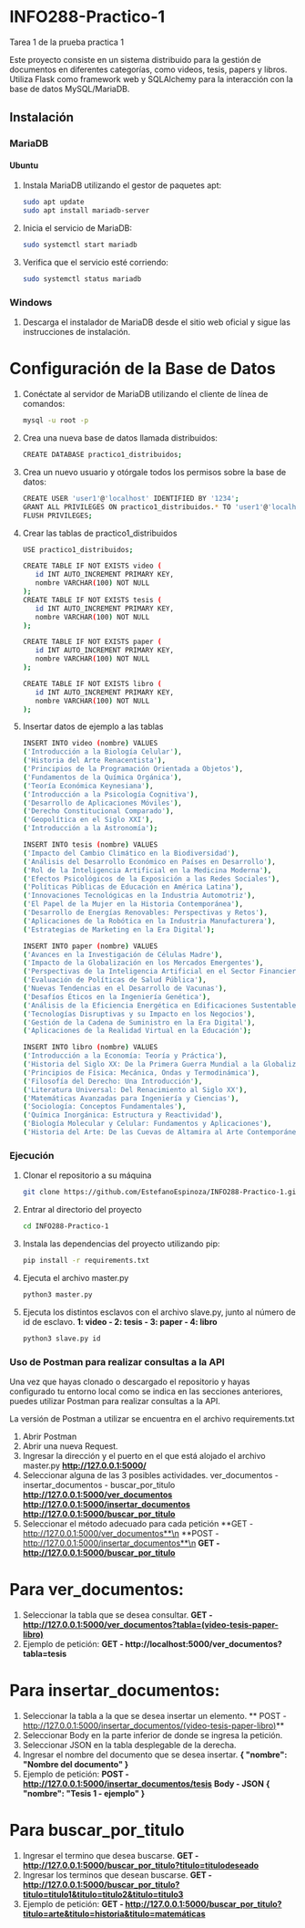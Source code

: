 # INFO288-Practico-1
Tarea 1 de la prueba practica 1

Este proyecto consiste en un sistema distribuido para la gestión de documentos en diferentes categorías, como videos, tesis, papers y libros. Utiliza Flask como framework web y SQLAlchemy para la interacción con la base de datos MySQL/MariaDB.

## Instalación

### MariaDB

#### Ubuntu
1. Instala MariaDB utilizando el gestor de paquetes apt:
   ```bash
   sudo apt update
   sudo apt install mariadb-server
2. Inicia el servicio de MariaDB:
   ```bash
   sudo systemctl start mariadb
3. Verifica que el servicio esté corriendo:
   ```bash
   sudo systemctl status mariadb
### Windows

1. Descarga el instalador de MariaDB desde el sitio web oficial y sigue las instrucciones de instalación.

# Configuración de la Base de Datos

1. Conéctate al servidor de MariaDB utilizando el cliente de línea de comandos:
    ```bash
   mysql -u root -p
3. Crea una nueva base de datos llamada distribuidos:
   ```bash
   CREATE DATABASE practico1_distribuidos;
5. Crea un nuevo usuario y otórgale todos los permisos sobre la base de datos:
    ```bash
   CREATE USER 'user1'@'localhost' IDENTIFIED BY '1234';
   GRANT ALL PRIVILEGES ON practico1_distribuidos.* TO 'user1'@'localhost';
   FLUSH PRIVILEGES;
6. Crear las tablas de practico1_distribuidos
    ```bash
   USE practico1_distribuidos;

   CREATE TABLE IF NOT EXISTS video (
       id INT AUTO_INCREMENT PRIMARY KEY,
       nombre VARCHAR(100) NOT NULL
   );
   CREATE TABLE IF NOT EXISTS tesis (
       id INT AUTO_INCREMENT PRIMARY KEY,
       nombre VARCHAR(100) NOT NULL
   );
   
   CREATE TABLE IF NOT EXISTS paper (
       id INT AUTO_INCREMENT PRIMARY KEY,
       nombre VARCHAR(100) NOT NULL
   );
   
   CREATE TABLE IF NOT EXISTS libro (
       id INT AUTO_INCREMENT PRIMARY KEY,
       nombre VARCHAR(100) NOT NULL
   );
7. Insertar datos de ejemplo a las tablas
    ```bash
   INSERT INTO video (nombre) VALUES
   ('Introducción a la Biología Celular'),
   ('Historia del Arte Renacentista'),
   ('Principios de la Programación Orientada a Objetos'),
   ('Fundamentos de la Química Orgánica'),
   ('Teoría Económica Keynesiana'),
   ('Introducción a la Psicología Cognitiva'),
   ('Desarrollo de Aplicaciones Móviles'),
   ('Derecho Constitucional Comparado'),
   ('Geopolítica en el Siglo XXI'),
   ('Introducción a la Astronomía');
   
   INSERT INTO tesis (nombre) VALUES
   ('Impacto del Cambio Climático en la Biodiversidad'),
   ('Análisis del Desarrollo Económico en Países en Desarrollo'),
   ('Rol de la Inteligencia Artificial en la Medicina Moderna'),
   ('Efectos Psicológicos de la Exposición a las Redes Sociales'),
   ('Políticas Públicas de Educación en América Latina'),
   ('Innovaciones Tecnológicas en la Industria Automotriz'),
   ('El Papel de la Mujer en la Historia Contemporánea'),
   ('Desarrollo de Energías Renovables: Perspectivas y Retos'),
   ('Aplicaciones de la Robótica en la Industria Manufacturera'),
   ('Estrategias de Marketing en la Era Digital');
   
   INSERT INTO paper (nombre) VALUES
   ('Avances en la Investigación de Células Madre'),
   ('Impacto de la Globalización en los Mercados Emergentes'),
   ('Perspectivas de la Inteligencia Artificial en el Sector Financiero'),
   ('Evaluación de Políticas de Salud Pública'),
   ('Nuevas Tendencias en el Desarrollo de Vacunas'),
   ('Desafíos Éticos en la Ingeniería Genética'),
   ('Análisis de la Eficiencia Energética en Edificaciones Sustentables'),
   ('Tecnologías Disruptivas y su Impacto en los Negocios'),
   ('Gestión de la Cadena de Suministro en la Era Digital'),
   ('Aplicaciones de la Realidad Virtual en la Educación');
   
   INSERT INTO libro (nombre) VALUES
   ('Introducción a la Economía: Teoría y Práctica'),
   ('Historia del Siglo XX: De la Primera Guerra Mundial a la Globalización'),
   ('Principios de Física: Mecánica, Ondas y Termodinámica'),
   ('Filosofía del Derecho: Una Introducción'),
   ('Literatura Universal: Del Renacimiento al Siglo XX'),
   ('Matemáticas Avanzadas para Ingeniería y Ciencias'),
   ('Sociología: Conceptos Fundamentales'),
   ('Química Inorgánica: Estructura y Reactividad'),
   ('Biología Molecular y Celular: Fundamentos y Aplicaciones'),
   ('Historia del Arte: De las Cuevas de Altamira al Arte Contemporáneo');
    
### Ejecución
1. Clonar el repositorio a su máquina
    ```bash
   git clone https://github.com/EstefanoEspinoza/INFO288-Practico-1.git
2. Entrar al directorio del proyecto
    ```bash
   cd INFO288-Practico-1
3. Instala las dependencias del proyecto utilizando pip:
   ```bash
   pip install -r requirements.txt
4. Ejecuta el archivo master.py
   ```bash
   python3 master.py
5. Ejecuta los distintos esclavos con el archivo slave.py, junto al número de id de esclavo. **1: video - 2: tesis - 3: paper - 4: libro**
     ```bash
   python3 slave.py id

### Uso de Postman para realizar consultas a la API
Una vez que hayas clonado o descargado el repositorio y hayas configurado tu entorno local como se indica en las secciones anteriores, puedes utilizar Postman para realizar consultas a la API.

La versión de Postman a utilizar se encuentra en el archivo requirements.txt

1. Abrir Postman
2. Abrir una nueva Request.
3. Ingresar la dirección y el puerto en el que está alojado el archivo master.py
   **http://127.0.0.1:5000/**
4. Seleccionar alguna de las 3 posibles actividades. ver_documentos - insertar_documentos - buscar_por_titulo
   **http://127.0.0.1:5000/ver_documentos**
   **http://127.0.0.1:5000/insertar_documentos**
   **http://127.0.0.1:5000/buscar_por_titulo**
5. Seleccionar el método adecuado para cada petición
   **GET - http://127.0.0.1:5000/ver_documentos**\n
   **POST - http://127.0.0.1:5000/insertar_documentos**\n
   **GET - http://127.0.0.1:5000/buscar_por_titulo**

# Para ver_documentos:

1. Seleccionar la tabla que se desea consultar.
    **GET - http://127.0.0.1:5000/ver_documentos?tabla=(video-tesis-paper-libro)**
2. Ejemplo de petición:
   **GET - http://localhost:5000/ver_documentos?tabla=tesis**

# Para insertar_documentos:

1. Seleccionar la tabla a la que se desea insertar un elemento.
   ** POST - http://127.0.0.1:5000/insertar_documentos/(video-tesis-paper-libro)**
2. Seleccionar Body en la parte inferior de donde se ingresa la petición.
3. Seleccionar JSON en la tabla desplegable de la derecha.
4. Ingresar el nombre del documento que se desea insertar.
   **{
    "nombre": "Nombre del documento"
   }**
5. Ejemplo de petición:
   **POST - http://127.0.0.1:5000/insertar_documentos/tesis**
   **Body - JSON**
    **{
    "nombre": "Tesis 1 - ejemplo"
    }**

# Para buscar_por_titulo

1. Ingresar el termino que desea buscarse.
   **GET - http://127.0.0.1:5000/buscar_por_titulo?titulo=titulodeseado**
2. Ingresar los terminos que desean buscarse.
   **GET - http://127.0.0.1:5000/buscar_por_titulo?titulo=titulo1&titulo=titulo2&titulo=titulo3**
3. Ejemplo de petición:
   **GET - http://127.0.0.1:5000/buscar_por_titulo?titulo=arte&titulo=historia&titulo=matemáticas**








